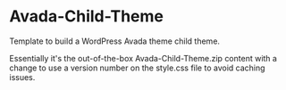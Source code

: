 # Avada-Child-Theme

Template to build a WordPress Avada theme child theme.

Essentially it's the out-of-the-box Avada-Child-Theme.zip content with a change to use a version number on the style.css file to avoid caching issues.

